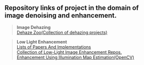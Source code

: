 ## Repository links of project in the domain of image denoising and enhancement.

> **Image Dehazing**    
[Dehaze Zoo(Collection of dehazing projects)](https://github.com/cxtalk/DehazeZoo)  

> **Low Light Enhancement**   
[Lists of Papers And Implementations](https://github.com/Elin24/Awesome-Low-Light-Enhancement)  
[Collection of Low-Light Image Enhancement Repos.](https://github.com/cxtalk/You-Can-See-Clearly-Now)  
[Enhancement Using Illumination Map Estimation(OpenCV)](https://github.com/pvnieo/Low-light-Image-Enhancement)  
